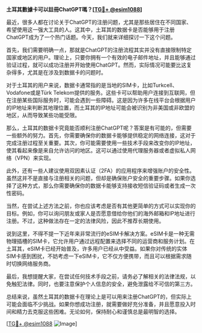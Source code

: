 **土耳其數據卡可以註冊ChatGPT嗎？[[TG💪+ @esim1088](https://t.me/s/esim1088)]**

最近，很多人都在讨论关于ChatGPT的注册问题，尤其是那些居住在不同国家、希望使用这一强大工具的人。这其中，土耳其的数据卡是否能够用于注册ChatGPT成为了一个热门话题。今天，我们就来详细探讨一下这个问题。

首先，我们需要明确一点，那就是ChatGPT的注册流程其实并没有直接限制特定国家或地区的用户。理论上，只要你拥有一个有效的电子邮件地址，并且能够通过验证过程，就可以成功注册并开始使用ChatGPT。然而，实际情况可能要比这复杂得多，尤其是在涉及到数据卡的问题时。

对于土耳其的用户来说，数据卡通常指的是当地的SIM卡，比如Turkcell、Vodafone或是Türk Telekom提供的服务。这些卡可以帮助用户连接到互联网，但在注册某些国际服务时，可能会遇到一些障碍。这是因为许多在线平台会根据用户的IP地址来判断其地理位置，而土耳其的IP地址可能会被识别为非美国或非欧盟的地区，从而导致某些功能受限。

那么，土耳其的数据卡究竟能否顺利注册ChatGPT呢？答案是有可能的，但需要一些额外的努力。首先，你需要确保你的数据卡能够提供稳定的网络连接，这对于完成注册过程至关重要。其次，你可能需要使用一些技术手段来改变你的IP地址，使其看起来像是来自允许访问的地区。这可以通过使用代理服务器或者虚拟私人网络（VPN）来实现。

此外，还有一些人建议使用双因素认证（2FA）的应用程序来增强账户的安全性。虽然这并不是直接与注册相关的问题，但却是确保账户安全的重要步骤。如果你选择了这种方式，那么你需要确保你的数据卡能够支持接收短信验证码或者生成一次性密码。

当然，在尝试上述方法之前，你也应该考虑是否有其他更简单的方式可以实现你的目标。例如，你可以询问朋友或家人是否愿意借给你他们的海外邮箱和IP地址进行注册。不过，这种做法存在一定的法律风险，因此不推荐长期使用。

说到这里，不得不提一下近年来非常流行的eSIM卡解决方案。eSIM卡是一种无需物理插槽的SIM卡，它允许用户通过远程配置来选择不同的运营商和服务计划。在土耳其，eSIM卡已经开始普及，许多用户已经从中受益。如果你对传统的实体SIM卡感到困扰，不妨考虑一下eSIM卡，它不仅方便携带，而且可以根据需求随时切换网络服务商。

最后，我想提醒大家，在尝试任何技术手段之前，请务必了解相关的法律法规，以免触犯法律。同时，也要注意保护个人信息的安全，避免泄露给不可信的第三方。

总结来说，虽然土耳其的数据卡在理论上是可以用来注册ChatGPT的，但实际上可能会面临不少挑战。如果你想成功注册，就需要做好充分准备，并且愿意投入时间和精力去克服这些困难。无论如何，保持耐心和谨慎总是最明智的选择。

[[TG💪+ @esim1088](https://t.me/s/esim1088) ![Image](https://i.postimg.cc/4NQfJmqS/Snipaste-2025-05-13-00-14-12.png)]